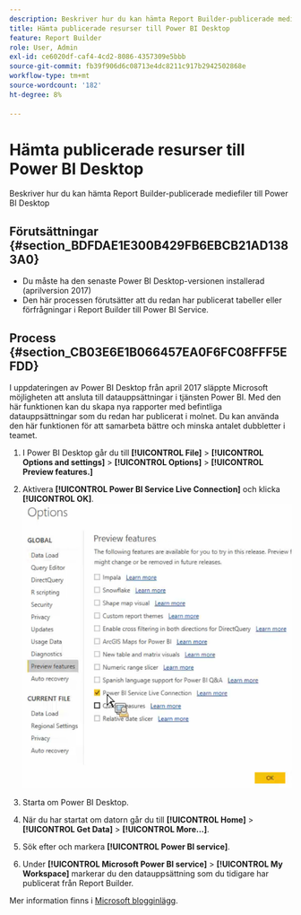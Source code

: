 ```yaml
---
description: Beskriver hur du kan hämta Report Builder-publicerade mediefiler till Power BI Desktop
title: Hämta publicerade resurser till Power BI Desktop
feature: Report Builder
role: User, Admin
exl-id: ce6020df-caf4-4cd2-8086-4357309e5bbb
source-git-commit: fb39f906d6c08713e4dc8211c917b2942502868e
workflow-type: tm+mt
source-wordcount: '182'
ht-degree: 8%

---
```


# Hämta publicerade resurser till Power BI Desktop

Beskriver hur du kan hämta Report Builder-publicerade mediefiler till Power BI Desktop

## Förutsättningar {#section_BDFDAE1E300B429FB6EBCB21AD1383A0}

* Du måste ha den senaste Power BI Desktop-versionen installerad (aprilversion 2017)
* Den här processen förutsätter att du redan har publicerat tabeller eller förfrågningar i Report Builder till Power BI Service.

## Process {#section_CB03E6E1B066457EA0F6FC08FFF5EFDD}

I uppdateringen av Power BI Desktop från april 2017 släppte Microsoft möjligheten att ansluta till datauppsättningar i tjänsten Power BI. Med den här funktionen kan du skapa nya rapporter med befintliga datauppsättningar som du redan har publicerat i molnet. Du kan använda den här funktionen för att samarbeta bättre och minska antalet dubbletter i teamet.

1. I Power BI Desktop går du till **[!UICONTROL File]** > **[!UICONTROL Options and settings]** > **[!UICONTROL Options]** > **[!UICONTROL Preview features.]**
1. Aktivera **[!UICONTROL Power BI Service Live Connection]** och klicka **[!UICONTROL OK]**. ![Klicka på Power BI Service Live Connection och klicka sedan på OK. ](assets/bi-preview-features.png)

1. Starta om Power BI Desktop.
1. När du har startat om datorn går du till **[!UICONTROL Home]** > **[!UICONTROL Get Data]** > **[!UICONTROL More...]**.
1. Sök efter och markera **[!UICONTROL Power BI service]**.
1. Under **[!UICONTROL Microsoft Power BI service]** > **[!UICONTROL My Workspace]** markerar du den datauppsättning som du tidigare har publicerat från Report Builder.

Mer information finns i [Microsoft blogginlägg](https://powerbi.microsoft.com/en-us/blog/connecting-to-datasets-in-the-power-bi-service-from-desktop/).
